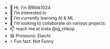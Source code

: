 - 👋 Hi, I’m @Ritik1024
- 👀 I’m interested in 
- 🌱 I’m currently learning AI & ML
- 💞️ I’m looking to collaborate on various projects
- 📫 reach me at insta @ig_ritikop
- 😄 Pronouns: Elaichi
- ⚡ Fun fact: Not Funny

<!---
Ritik1024/Ritik1024 is a ✨ special ✨ repository because its `README.md` (this file) appears on your GitHub profile.
You can click the Preview link to take a look at your changes.
--->
